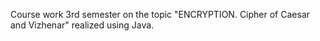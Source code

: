 Course work 3rd semester on the topic "ENCRYPTION. Cipher of Caesar and Vizhenar" realized using Java.
